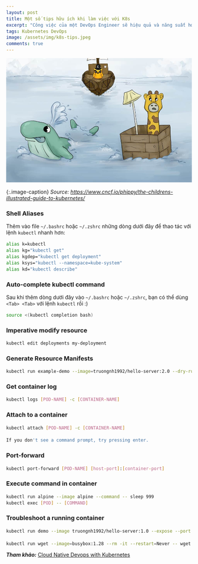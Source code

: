 ```yaml
---
layout: post
title: Một số tips hữu ích khi làm việc với K8s
excerpt: "Công việc của một DevOps Engineer sẽ hiệu quả và năng suất hơn nếu làm chủ được những công cụ này."
tags: Kubernetes DevOps
image: /assets/img/k8s-tips.jpeg
comments: true
---
```


<img src="/assets/img/k8s-tips.jpeg">

{:.image-caption}
*Source: https://www.cncf.io/phippy/the-childrens-illustrated-guide-to-kubernetes/*


### Shell Aliases

Thêm vào file `~/.bashrc` hoặc `~/.zshrc` những dòng dưới đây để thao tác với lệnh `kubectl` nhanh hơn:

```bash
alias k=kubectl
alias kg="kubectl get"
alias kgdep="kubectl get deployment"
alias ksys="kubectl --namespace=kube-system"
alias kd="kubectl describe"
```

### Auto-complete kubectl command

Sau khi thêm dòng dưới đây vào `~/.bashrc` hoặc `~/.zshrc`, bạn có thể dùng `<Tab> <Tab>` với lệnh `kubectl` rồi :)

```bash
source <(kubectl completion bash)
```

### Imperative modify resource

```bash
kubectl edit deployments my-deployment
```

### Generate Resource Manifests

```bash
kubectl run example-demo --image=truongnh1992/hello-server:2.0 --dry-run -o yaml > example-demo.yaml
```

### Get container log

```bash
kubectl logs [POD-NAME] -c [CONTAINER-NAME]
```

### Attach to a container

```sh
kubectl attach [POD-NAME] -c [CONTAINER-NAME]

If you don't see a command prompt, try pressing enter.
```

### Port-forward

```bash
kubectl port-forward [POD-NAME] [host-port]:[container-port]
```

### Execute command in container

```sh
kubectl run alpine --image alpine --command -- sleep 999
kubectl exec [POD] -- [COMMAND]
```

### Troubleshoot a running container

```sh
kubectl run demo --image truongnh1992/hello-server:1.0 --expose --port 8080

kubectl run wget --image=busybox:1.28 --rm -it --restart=Never -- wget -qO- http://demo:8080
```

***Tham khảo:*** [Cloud Native Devops with Kubernetes](https://www.amazon.com/Cloud-Native-DevOps-Kubernetes-Applications/dp/1492040762)